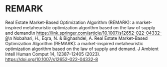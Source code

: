 # REMARK
Real Estate Market-Based Optimization Algorithm (REMARK): a market-inspired metaheuristic optimization algorithm based on the law of supply and demand\n
<a href="https://link.springer.com/article/10.1007/s12652-022-04332-8">https://link.springer.com/article/10.1007/s12652-022-04332-8</a>\n
Nobahari, H., Eqra, N. & Bighashdel, A. Real Estate Market-Based Optimization Algorithm (REMARK): a market-inspired metaheuristic optimization algorithm based on the law of supply and demand. J Ambient Intell Human Comput 14, 12387–12405 (2023). https://doi.org/10.1007/s12652-022-04332-8
